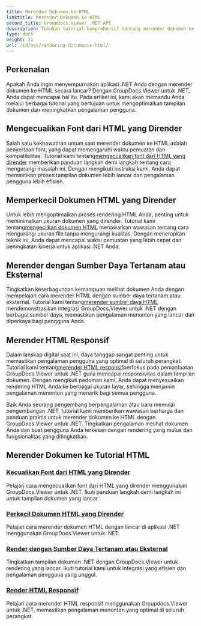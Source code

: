 ```yaml
---
title: Merender Dokumen ke HTML
linktitle: Merender Dokumen ke HTML
second_title: GroupDocs.Viewer .NET API
description: Temukan tutorial komprehensif tentang merender dokumen ke HTML menggunakan GroupDocs.Viewer untuk .NET. Pelajari teknik untuk menampilkan dokumen dan meningkatkan pengalaman pengguna.
type: docs
weight: 31
url: /id/net/rendering-documents-html/
---
```


## Perkenalan

Apakah Anda ingin menyempurnakan aplikasi .NET Anda dengan merender dokumen ke HTML secara lancar? Dengan GroupDocs.Viewer untuk .NET, Anda dapat mencapai hal itu. Pada artikel ini, kami akan memandu Anda melalui berbagai tutorial yang bertujuan untuk mengoptimalkan tampilan dokumen dan meningkatkan pengalaman pengguna.

## Mengecualikan Font dari HTML yang Dirender
 Salah satu kekhawatiran umum saat merender dokumen ke HTML adalah penyertaan font, yang dapat memengaruhi waktu pemuatan dan kompatibilitas. Tutorial kami tentang[mengecualikan font dari HTML yang dirender](./exclude-fonts-html/) memberikan panduan langkah demi langkah tentang cara mengurangi masalah ini. Dengan mengikuti instruksi kami, Anda dapat memastikan proses tampilan dokumen lebih lancar dan pengalaman pengguna lebih efisien. 

## Memperkecil Dokumen HTML yang Dirender
Untuk lebih mengoptimalkan proses rendering HTML Anda, penting untuk meminimalkan ukuran dokumen yang dirender. Tutorial kami tentang[mengecilkan dokumen HTML](./minify-html/) menawarkan wawasan tentang cara mengurangi ukuran file tanpa mengurangi kualitas. Dengan menerapkan teknik ini, Anda dapat mencapai waktu pemuatan yang lebih cepat dan peningkatan kinerja untuk aplikasi .NET Anda.

## Merender dengan Sumber Daya Tertanam atau Eksternal
 Tingkatkan keserbagunaan kemampuan melihat dokumen Anda dengan mempelajari cara merender HTML dengan sumber daya tertanam atau eksternal. Tutorial kami tentang[merender sumber daya HTML](./render-html-resources/) mendemonstrasikan integrasi GroupDocs.Viewer untuk .NET dengan berbagai sumber daya, memastikan pengalaman menonton yang lancar dan diperkaya bagi pengguna Anda.

## Merender HTML Responsif
 Dalam lanskap digital saat ini, daya tanggap sangat penting untuk memastikan pengalaman pengguna yang optimal di seluruh perangkat. Tutorial kami tentang[merender HTML responsif](./render-responsive-html/)berfokus pada pemanfaatan GroupDocs.Viewer untuk .NET guna mencapai responsivitas dalam tampilan dokumen. Dengan mengikuti pedoman kami, Anda dapat menyesuaikan rendering HTML Anda ke berbagai ukuran layar, sehingga menjamin pengalaman menonton yang menarik bagi semua pengguna.

Baik Anda seorang pengembang berpengalaman atau baru memulai pengembangan .NET, tutorial kami memberikan wawasan berharga dan panduan praktis untuk merender dokumen ke HTML dengan GroupDocs.Viewer untuk .NET. Tingkatkan pengalaman melihat dokumen Anda dan buat pengguna Anda terkesan dengan rendering yang mulus dan fungsionalitas yang ditingkatkan.

## Merender Dokumen ke Tutorial HTML
### [Kecualikan Font dari HTML yang Dirender](./exclude-fonts-html/)
Pelajari cara mengecualikan font dari HTML yang dirender menggunakan GroupDocs.Viewer untuk .NET. Ikuti panduan langkah demi langkah ini untuk tampilan dokumen yang lancar.
### [Perkecil Dokumen HTML yang Dirender](./minify-html/)
Pelajari cara merender dokumen HTML dengan lancar di aplikasi .NET menggunakan GroupDocs.Viewer untuk .NET.
### [Render dengan Sumber Daya Tertanam atau Eksternal](./render-html-resources/)
Tingkatkan tampilan dokumen .NET dengan GroupDocs.Viewer untuk rendering yang lancar. Ikuti tutorial kami untuk integrasi yang efisien dan pengalaman pengguna yang unggul.
### [Render HTML Responsif](./render-responsive-html/)
Pelajari cara merender HTML responsif menggunakan Groupdocs.Viewer untuk .NET, memastikan pengalaman menonton yang optimal di seluruh perangkat.